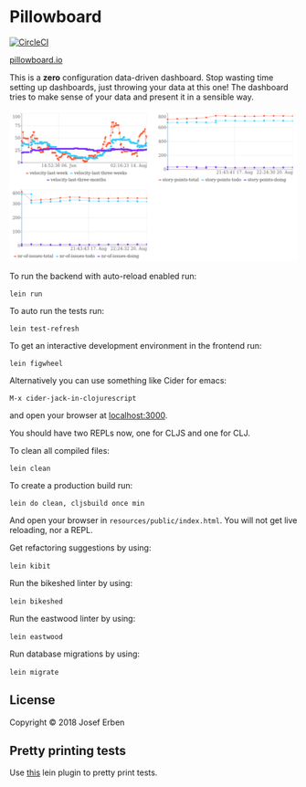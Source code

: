 # Pillowboard

[![CircleCI](https://circleci.com/gh/jerben/pillowboard.svg?style=svg)](https://circleci.com/gh/jerben/pillowboard)

[pillowboard.io](https://pillowboard.io)

This is a **zero** configuration data-driven dashboard. Stop wasting time setting up dashboards, just throwing your data at this one!
The dashboard tries to make sense of your data and present it in a sensible way.

![Screenshot](doc/screenshot.png?raw=true "Screenshot")


To run the backend with auto-reload enabled run:

	lein run

To auto run the tests run:

	lein test-refresh

To get an interactive development environment in the frontend run:

	lein figwheel

Alternatively you can use something like Cider for emacs:

	M-x cider-jack-in-clojurescript

and open your browser at [localhost:3000](http://localhost:3000/).

You should have two REPLs now, one for CLJS and one for CLJ.

To clean all compiled files:

	lein clean

To create a production build run:

	lein do clean, cljsbuild once min

And open your browser in `resources/public/index.html`. You will not
get live reloading, nor a REPL.

Get refactoring suggestions by using:

`lein kibit`

Run the bikeshed linter by using:

`lein bikeshed`

Run the eastwood linter by using:

`lein eastwood`

Run database migrations by using:

`lein migrate`

## License

Copyright © 2018 Josef Erben

## Pretty printing tests

Use [this](https://github.com/venantius/ultra) lein plugin to pretty print tests.
